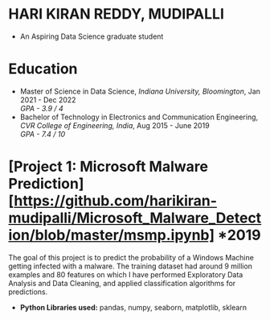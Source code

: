 # HARI KIRAN REDDY, MUDIPALLI
* An Aspiring Data Science graduate student

# Education
* Master of Science in Data Science, *Indiana University, Bloomington*, Jan 2021 - Dec 2022 <br>
  *GPA - 3.9 / 4*
* Bachelor of Technology in Electronics and Communication Engineering, *CVR College of Engineering, India*, Aug 2015 - June 2019 <br>
  *GPA - 7.4 / 10*

# [Project 1: Microsoft Malware Prediction][https://github.com/harikiran-mudipalli/Microsoft_Malware_Detection/blob/master/msmp.ipynb] *2019

The goal of this project is to predict the probability of a Windows Machine getting infected with a malware. The training dataset had around 9 million examples and 80 features on which I have performed Exploratory Data Analysis and Data Cleaning, and applied classification algorithms for predictions.

* **Python Libraries used:** pandas, numpy, seaborn, matplotlib, sklearn
